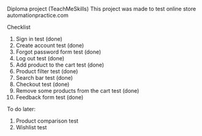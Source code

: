 Diploma project (TeachMeSkills)
This project was made to test online store automationpractice.com

Checklist

1. Sign in test (done)
2. Create account test (done)
3. Forgot password form test (done)
4. Log out test (done)
5. Add product to the cart test (done)
6. Product filter test (done)
7. Search bar test (done)
8. Checkout test (done)
9. Remove some products from the cart test (done)
10. Feedback form test (done)

To do later:

1. Product comparison test
2. Wishlist test
